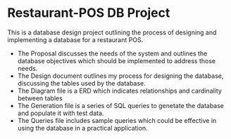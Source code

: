 # Restaurant-POS DB Project

This is a database design project outlining the process of designing and implementing a database for a restaurant POS.

- The Proposal discusses the needs of the system and outlines the database objectives which should be implemented to address those needs.
- The Design document outlines my process for designing the database, discussing the tables used by the database.
- The Diagram file is a ERD which indicates relationships and cardinality between tables
- The Generation file is a series of SQL queries to genetate the database and populate it with test data.
- The Queries file includes sample queries which could be effective in using the database in a practical application.
